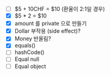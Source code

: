 * [ ] $5 + 10CHF = $10 (환율이 2:1일 경우)
* [x] $5 * 2 = $10
* [x] amount 를 private 으로 만들기
* [x] Dollar 부작용 (side effect)?
* [x] Money 반올림?
* [x] equals()
* [ ] hashCode()
* [ ] Equal null
* [ ] Equal object